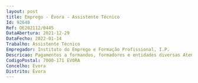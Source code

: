 ```yaml
--- 
layout: post
title: Emprego - Évora - Assistente Técnico
Id: 92648
Ref: OE202112/0445
DataAbertura: 2021-12-29
DataFecho: 2022-01-14
Trabalho: Assistente Técnico
Empregador: Instituto do Emprego e Formação Profissional, I.P.
Descricao: Pagamentos a formandos, formadores e entidades diversas Atendimento ao públicoAnalise de pagamentos, encerramentos, reembolsos de programas e medidas de emprego e formação profissionalProcessamento de assiduidade de ações de formaçãoApoio administrativo
CodigoPostal: 7000-171 EVORA
Concelho: Évora
Distrito: Évora
--- 
```

